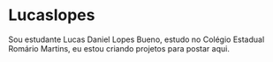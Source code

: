 # Lucaslopes
Sou estudante Lucas Daniel Lopes Bueno, estudo no Colégio Estadual Romário Martins, eu estou criando projetos para postar aqui. 
